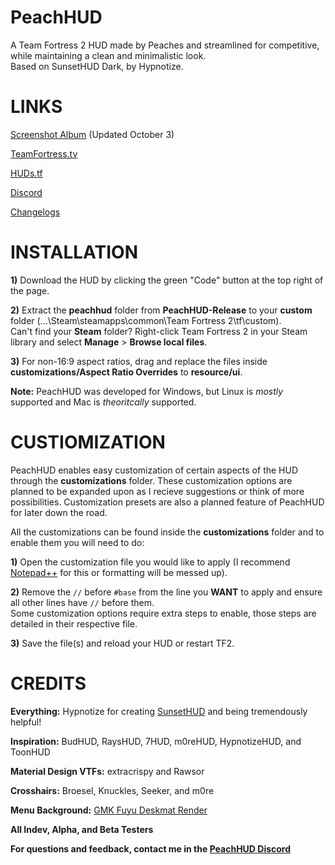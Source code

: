 # PeachHUD
A Team Fortress 2 HUD made by Peaches and streamlined for competitive, while maintaining a clean and minimalistic look.  
Based on SunsetHUD Dark, by Hypnotize.

# LINKS
[Screenshot Album](https://imgur.com/a/j6d9TjP) (Updated October 3)

[TeamFortress.tv](https://www.teamfortress.tv/55139/peachhud)

[HUDs.tf](https://huds.tf/forum/showthread.php?tid=2352)

[Discord](https://discord.gg/HyZRVtp)

[Changelogs](https://github.com/PapaPeach/PeachHUD/commits/master/peachhud)

# INSTALLATION
**1)** Download the HUD by clicking the green "Code" button at the top right of the page.

**2)** Extract the **peachhud** folder from **PeachHUD-Release** to your **custom** folder (...\Steam\steamapps\common\Team Fortress 2\tf\custom).   
Can't find your **Steam** folder? Right-click Team Fortress 2 in your Steam library and select **Manage** > **Browse local files**.

**3)** For non-16:9 aspect ratios, drag and replace the files inside **customizations/Aspect Ratio Overrides** to **resource/ui**.

**Note:** PeachHUD was developed for Windows, but Linux is *mostly* supported and Mac is *theoritcally* supported.

# CUSTIOMIZATION
PeachHUD enables easy customization of certain aspects of the HUD through the **customizations** folder. These customization options are planned to be expanded upon as I recieve suggestions or think of more possibilities. Customization presets are also a planned feature of PeachHUD for later down the road.

All the customizations can be found inside the **customizations** folder and to enable them you will need to do:

**1)** Open the customization file you would like to apply (I recommend [Notepad++](https://notepad-plus-plus.org) for this or formatting will be messed up).

**2)** Remove the `//` before `#base` from the line you **WANT** to apply and ensure all other lines have `//` before them.  
Some customization options require extra steps to enable, those steps are detailed in their respective file.

**3)** Save the file(s) and reload your HUD or restart TF2.

# CREDITS
**Everything:** Hypnotize for creating [SunsetHUD](https://github.com/Hypnootize/Sunset-Hud) and being tremendously helpful!

**Inspiration:** BudHUD, RaysHUD, 7HUD, m0reHUD, HypnotizeHUD, and ToonHUD

**Material Design VTFs:** extracrispy and Rawsor

**Crosshairs:** Broesel, Knuckles, Seeker, and m0re

**Menu Background:** [GMK Fuyu Deskmat Render](https://www.reddit.com/r/MechanicalKeyboards/comments/dqfll4/a_fitting_beginning_for_the_season/)

**All Indev, Alpha, and Beta Testers**

**For questions and feedback, contact me in the [PeachHUD Discord](https://discord.gg/HyZRVtp)**
